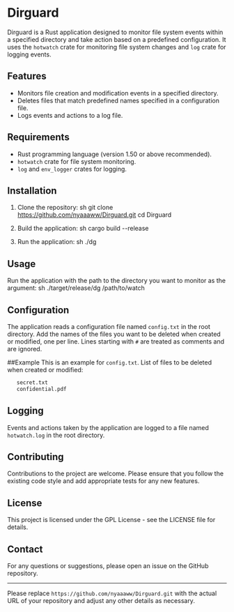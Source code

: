 # Dirguard

Dirguard is a Rust application designed to monitor file system events within a specified directory and take action based on a predefined configuration. It uses the `hotwatch` crate for monitoring file system changes and `log` crate for logging events.

## Features
- Monitors file creation and modification events in a specified directory.
- Deletes files that match predefined names specified in a configuration file.
- Logs events and actions to a log file.

## Requirements
- Rust programming language (version 1.50 or above recommended).
- `hotwatch` crate for file system monitoring.
- `log` and `env_logger` crates for logging.

## Installation
1. Clone the repository:
     sh
    git clone https://github.com/nyaaaww/Dirguard.git
    cd Dirguard
     

2. Build the application:
     sh
    cargo build --release
     

3. Run the application:
     sh
    ./dg
     

## Usage
Run the application with the path to the directory you want to monitor as the argument:
 sh
./target/release/dg /path/to/watch
 

## Configuration
The application reads a configuration file named `config.txt` in the root directory. Add the names of the files you want to be deleted when created or modified, one per line. Lines starting with `#` are treated as comments and are ignored.

##Example 
This is an example for `config.txt`.
List of files to be deleted when created or modified:
  ``` txt
     secret.txt  
     confidential.pdf  
 ```

## Logging
Events and actions taken by the application are logged to a file named `hotwatch.log` in the root directory.

## Contributing
Contributions to the project are welcome. Please ensure that you follow the existing code style and add appropriate tests for any new features.

## License
This project is licensed under the GPL License - see the LICENSE file for details.

## Contact
For any questions or suggestions, please open an issue on the GitHub repository.

---

Please replace `https://github.com/nyaaaww/Dirguard.git` with the actual URL of your repository and adjust any other details as necessary.